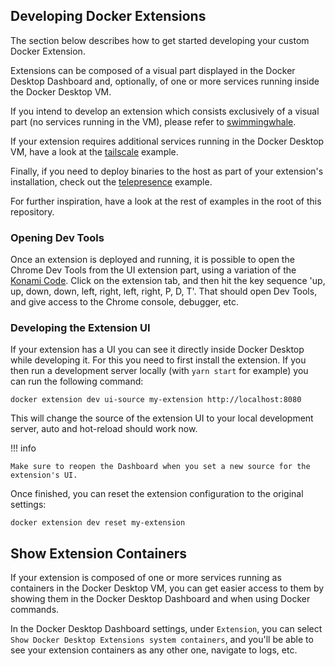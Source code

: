 ## Developing Docker Extensions

The section below describes how to get started developing your custom Docker Extension.

Extensions can be composed of a visual part displayed in the Docker Desktop Dashboard and, optionally, of one or more services running inside the Docker Desktop VM.

If you intend to develop an extension which consists exclusively of a visual part (no services running in the VM), please refer to [swimmingwhale](swimmingwhale).

If your extension requires additional services running in the Docker Desktop VM, have a look at the [tailscale](tailscale) example.

Finally, if you need to deploy binaries to the host as part of your extension's installation, check out the [telepresence](telepresence) example.

For further inspiration, have a look at the rest of examples in the root of this repository.

### Opening Dev Tools

Once an extension is deployed and running, it is possible to open the Chrome Dev Tools from the UI extension part, using a variation of the [Konami Code](https://en.wikipedia.org/wiki/Konami_Code).
Click on the extension tab, and then hit the key sequence 'up, up, down, down, left, right, left, right, P, D, T'. That should open Dev Tools, and give access to the Chrome console, debugger, etc.

### Developing the Extension UI

If your extension has a UI you can see it directly inside Docker Desktop while developing it.
For this you need to first install the extension.
If you then run a development server locally (with `yarn start` for example) you can run the following command:

```console
docker extension dev ui-source my-extension http://localhost:8080
```

This will change the source of the extension UI to your local development server, auto and hot-reload should work now.

!!! info

    Make sure to reopen the Dashboard when you set a new source for the extension's UI.

Once finished, you can reset the extension configuration to the original settings:

```console
docker extension dev reset my-extension
```

## Show Extension Containers

If your extension is composed of one or more services running as containers in the Docker Desktop VM, you can get easier access to them by showing them in the Docker Desktop Dashboard and when using Docker commands.

In the Docker Desktop Dashboard settings, under `Extension`, you can select `Show Docker Desktop Extensions system containers`, and you'll be able to see your extension containers as any other one, navigate to logs, etc.
